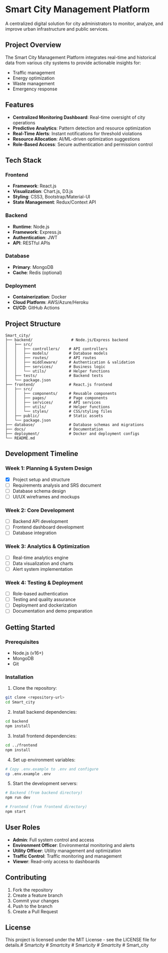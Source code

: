 # Smart City Management Platform

A centralized digital solution for city administrators to monitor, analyze, and improve urban infrastructure and public services.

## Project Overview

The Smart City Management Platform integrates real-time and historical data from various city systems to provide actionable insights for:
- Traffic management
- Energy optimization
- Waste management
- Emergency response

## Features

- **Centralized Monitoring Dashboard**: Real-time oversight of city operations
- **Predictive Analytics**: Pattern detection and resource optimization
- **Real-Time Alerts**: Instant notifications for threshold violations
- **Resource Allocation**: AI/ML-driven optimization suggestions
- **Role-Based Access**: Secure authentication and permission control

## Tech Stack

### Frontend
- **Framework**: React.js
- **Visualization**: Chart.js, D3.js
- **Styling**: CSS3, Bootstrap/Material-UI
- **State Management**: Redux/Context API

### Backend
- **Runtime**: Node.js
- **Framework**: Express.js
- **Authentication**: JWT
- **API**: RESTful APIs

### Database
- **Primary**: MongoDB
- **Cache**: Redis (optional)

### Deployment
- **Containerization**: Docker
- **Cloud Platform**: AWS/Azure/Heroku
- **CI/CD**: GitHub Actions

## Project Structure

```
Smart_city/
├── backend/                 # Node.js/Express backend
│   ├── src/
│   │   ├── controllers/    # API controllers
│   │   ├── models/         # Database models
│   │   ├── routes/         # API routes
│   │   ├── middleware/     # Authentication & validation
│   │   ├── services/       # Business logic
│   │   └── utils/          # Helper functions
│   ├── tests/              # Backend tests
│   └── package.json
├── frontend/               # React.js frontend
│   ├── src/
│   │   ├── components/     # Reusable components
│   │   ├── pages/          # Page components
│   │   ├── services/       # API services
│   │   ├── utils/          # Helper functions
│   │   └── styles/         # CSS/styling files
│   ├── public/             # Static assets
│   └── package.json
├── database/               # Database schemas and migrations
├── docs/                   # Documentation
├── deployment/             # Docker and deployment configs
└── README.md
```

## Development Timeline

### Week 1: Planning & System Design
- [x] Project setup and structure
- [ ] Requirements analysis and SRS document
- [ ] Database schema design
- [ ] UI/UX wireframes and mockups

### Week 2: Core Development
- [ ] Backend API development
- [ ] Frontend dashboard development
- [ ] Database integration

### Week 3: Analytics & Optimization
- [ ] Real-time analytics engine
- [ ] Data visualization and charts
- [ ] Alert system implementation

### Week 4: Testing & Deployment
- [ ] Role-based authentication
- [ ] Testing and quality assurance
- [ ] Deployment and dockerization
- [ ] Documentation and demo preparation

## Getting Started

### Prerequisites
- Node.js (v16+)
- MongoDB
- Git

### Installation

1. Clone the repository:
```bash
git clone <repository-url>
cd Smart_city
```

2. Install backend dependencies:
```bash
cd backend
npm install
```

3. Install frontend dependencies:
```bash
cd ../frontend
npm install
```

4. Set up environment variables:
```bash
# Copy .env.example to .env and configure
cp .env.example .env
```

5. Start the development servers:
```bash
# Backend (from backend directory)
npm run dev

# Frontend (from frontend directory)
npm start
```

## User Roles

- **Admin**: Full system control and access
- **Environment Officer**: Environmental monitoring and alerts
- **Utility Officer**: Utility management and optimization
- **Traffic Control**: Traffic monitoring and management
- **Viewer**: Read-only access to dashboards

## Contributing

1. Fork the repository
2. Create a feature branch
3. Commit your changes
4. Push to the branch
5. Create a Pull Request

## License

This project is licensed under the MIT License - see the LICENSE file for details.#   S m a r t _ c i t y 
 
 #   S m a r t _ c i t y 
 
 #   S m a r t _ c i t y 
 
 #   S m a r t _ c i t y 
 
 #   S m a r t _ c i t y 
 
 
